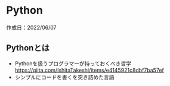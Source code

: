 # Python

作成日：2022/06/07

## Pythonとは
- Pythonを扱うプログラマーが持っておくべき哲学
  https://qiita.com/IshitaTakeshi/items/e4145921c8dbf7ba57ef
- シンプルにコードを書くを突き詰めた言語
